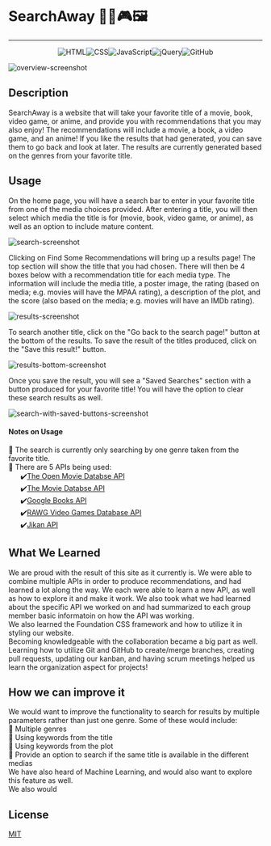 # SearchAway 🎥📖🎮🖼️

***

<p align="center"> <img src="https://img.shields.io/badge/html5%20-%23E34F26.svg?&style=for-the-badge&logo=html5&logoColor=white" alt="HTML"><img src="https://img.shields.io/badge/css3%20-%231572B6.svg?&style=for-the-badge&logo=css3&logoColor=white" alt="CSS"><img src="https://img.shields.io/badge/javascript%20-%23323330.svg?&style=for-the-badge&logo=javascript&logoColor=%23F7DF1E" alt="JavaScript"><img src="https://img.shields.io/badge/jquery%20-%230769AD.svg?&style=for-the-badge&logo=jquery&logoColor=white" alt="jQuery"><img src="https://img.shields.io/badge/github-%23100000.svg?&style=for-the-badge&logo=github&logoColor=white" alt="GitHub"></p>

![overview-screenshot]()

## Description

SearchAway is a website that will take your favorite title of a movie, book, video game, or anime, and provide you with recommendations that you may also enjoy!  The recommendations will include a movie, a book, a video game, and an anime!  If you like the results that had generated, you can save them to go back and look at later.  The results are currently generated based on the genres from your favorite title.

## Usage

On the home page, you will have a search bar to enter in your favorite title from one of the media choices provided.  After entering a title, you will then select which media the title is for (movie, book, video game, or anime), as well as an option to include mature content.

![search-screenshot]()

Clicking on Find Some Recommendations will bring up a results page!  The top section will show the title that you had chosen.  There will then be 4 boxes below with a recommendation title for each media type.  The information will include the media title, a poster image, the rating (based on media; e.g. movies will have the MPAA rating), a description of the plot, and the score (also based on the media; e.g. movies will have an IMDb rating).

![results-screenshot]()

To search another title, click on the "Go back to the search page!" button at the bottom of the results. To save the result of the titles produced, click on the "Save this result!" button.

![results-bottom-screenshot]()

Once you save the result, you will see a "Saved Searches" section with a button produced for your favorite title!  You will have the option to clear these search results as well.

![search-with-saved-buttons-screenshot]()



#### Notes on Usage
🍿 The search is currently only searching by one genre taken from the favorite title.\
🍿 There are 5 APIs being used:\
&nbsp;&nbsp;&nbsp;&nbsp;&nbsp;&nbsp;✔️[The Open Movie Databse API](http://www.omdbapi.com/)\
&nbsp;&nbsp;&nbsp;&nbsp;&nbsp;&nbsp;✔️[The Movie Databse API](https://www.themoviedb.org/documentation/api)\
&nbsp;&nbsp;&nbsp;&nbsp;&nbsp;&nbsp;✔️[Google Books API](https://developers.google.com/books)\
&nbsp;&nbsp;&nbsp;&nbsp;&nbsp;&nbsp;✔️[RAWG Video Games Database API](https://rawg.io/apidocs)\
&nbsp;&nbsp;&nbsp;&nbsp;&nbsp;&nbsp;✔️[Jikan API](https://jikan.moe/)


## What We Learned
We are proud with the result of this site as it currently is.  We were able to combine multiple APIs in order to produce recommendations, and had learned a lot along the way.  We each were able to learn a new API, as well as how to explore it and make it work.  We also took what we had learned about the specific API we worked on and had summarized to each group member basic informatoin on how the API was working.\
We also learned the Foundation CSS framework and how to utilize it in styling our website.\
Becoming knowledgeable with the collaboration became a big part as well.  Learning how to utilize Git and GitHub to create/merge branches, creating pull requests, updating our kanban, and having scrum meetings helped us learn the organization aspect for projects!


## How we can improve it
We would want to improve the functionality to search for results by multiple parameters rather than just one genre.  Some of these would include:\
🍿 Multiple genres\
🍿 Using keywords from the title\
🍿 Using keywords from the plot\
🍿 Provide an option to search if the same title is available in the different medias\
We have also heard of Machine Learning, and would also want to explore this feature as well.\
We also would 


## License
[MIT](https://choosealicense.com/licenses/mit/#)